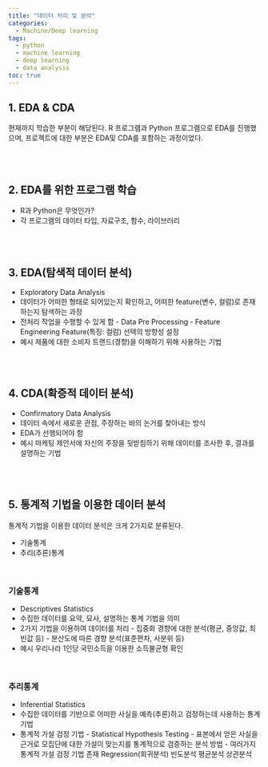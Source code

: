 ```yaml
---
title: "데이터 처리 및 분석"
categories: 
  - Machine/Deep learning 
tags:
  - python
  - machine learning
  - deep learning
  - data analysis
toc: true
---
```


## 1. EDA & CDA

현재까지 학습한 부분이 해당된다.
R 프로그램과 Python 프로그램으로 EDA를 진행했으며, 프로젝트에 대한 부분은 EDA및 CDA를 포함하는 과정이었다.

<br><br>

## 2. EDA를 위한 프로그램 학습

- R과 Python은 무엇인가?
- 각 프로그램의 데이터 타입, 자료구조, 함수, 라이브러리

<br><br>

## 3. EDA(탐색적 데이터 분석)

- Exploratory Data Analysis
- 데이터가 어떠한 형태로 되어있는지 확인하고, 어떠한 feature(변수, 컬럼)로 존재하는지 탐색하는 과정
- 전처리 작업을 수행할 수 있게 함
  \- Data Pre Processing
  \- Feature Engineering
    Feature(특징: 컬럼) 선택의 방향성 설정
- 예시
  제품에 대한 소비자 트랜드(경향)을 이해하기 위해 사용하는 기법

<br><br>

## 4. CDA(확증적 데이터 분석)

- Confirmatory Data Analysis
- 데이터 속에서 새로운 관점, 주장하는 바의 논거를 찾아내는 방식
- EDA가 선행되어야 함
- 예시
  마케팅 제안서에 자신의 주장을 뒷받침하기 위해 데이터를 조사한 후,
  결과를 설명하는 기법

 <br><br>

## 5. 통계적 기법을 이용한 데이터 분석

통계적 기법을 이용한 데이터 분석은 크게 2가지로 분류된다. 

- 기술통계 
- 추리(추론)통계

<br>

### 기술통계

- Descriptives Statistics
- 수집한 데이터를 요약, 묘사, 설명하는 통계 기법을 의미
- 2가지 기법을 이용하여 데이터를 처리
  \- 집중화 경향에 대한 분석(평균, 중앙값, 최빈값 등)
  \- 분산도에 따른 경향 분석(표준편차, 사분위 등)
- 예시
  우리나라 1인당 국민소득을 이용한 소득불균형 확인

<br>

### 추리통계

- Inferential Statistics
- 수집한 데이터를 기반으로 어떠한 사실을 예측(추론)하고 검정하는데 사용하는 통계 기법
- 통계적 가설 검정 기법
  \- Statistical Hypothesis Testing
  \- 표본에서 얻은 사실을 근거로 모집단에 대한 가설이 맞는지를 통계적으로 검증하는 분석 방법
  \- 여러가지 통계적 가설 검정 기법 존재
    Regression(회귀분석)
    빈도분석
    평균분석
    상관분석

 